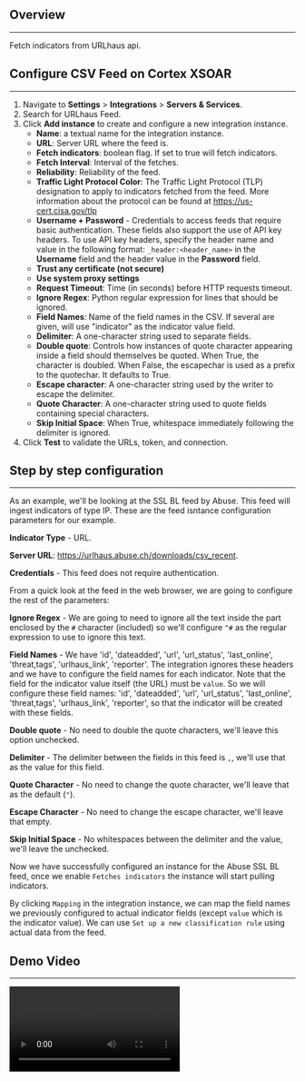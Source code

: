 ## Overview
---


Fetch indicators from URLhaus api.


## Configure CSV Feed on Cortex XSOAR
---


1. Navigate to __Settings__ > __Integrations__ > __Servers & Services__.
2. Search for URLhaus Feed.
3. Click __Add instance__ to create and configure a new integration instance.
    * __Name__: a textual name for the integration instance.
    * __URL__: Server URL where the feed is.
    * __Fetch indicators__: boolean flag. If set to true will fetch indicators.
    * __Fetch Interval__: Interval of the fetches.
    * __Reliability__: Reliability of the feed. 
    * __Traffic Light Protocol Color__: The Traffic Light Protocol (TLP) designation to apply to indicators fetched from the feed. More information about the protocol can be found at https://us-cert.cisa.gov/tlp
    * __Username + Password__ - Credentials to access feeds that require basic authentication. 
These fields also support the use of API key headers. To use API key headers, specify the header name and value in the following format:
`_header:<header_name>` in the **Username** field and the header value in the **Password** field.
    * __Trust any certificate (not secure)__
    * __Use system proxy settings__
    * __Request Timeout__: Time (in seconds) before HTTP requests timeout.
    * __Ignore Regex__: Python regular expression for lines that should be ignored.
    * __Field Names__: Name of the field names in the CSV. If several are given, will use
    "indicator" as the indicator value field.
    * __Delimiter__: A one-character string used to separate fields.
    * __Double quote__: Controls how instances of quote character appearing inside a field should themselves be quoted. When True, the character is doubled. When False, the escapechar is used as a prefix to the quotechar. It defaults to True.
    * __Escape character__: A one-character string used by the writer to escape the delimiter.
    * __Quote Character__: A one-character string used to quote fields containing special characters.
    * __Skip Initial Space__: When True, whitespace immediately following the delimiter is ignored.
4. Click __Test__ to validate the URLs, token, and connection.


## Step by step configuration
---
As an example, we'll be looking at the SSL BL feed by Abuse. This feed will ingest indicators of type IP. These are the feed isntance configuration parameters for our example.

**Indicator Type** - URL.

**Server URL**: https://urlhaus.abuse.ch/downloads/csv_recent.

**Credentials** - This feed does not require authentication.

From a quick look at the feed in the web browser, we are going to configure the rest of the parameters:

**Ignore Regex** - We are going to need to ignore all the text inside the part enclosed by the `#` character (included) 
so we'll configure `^#` as the regular expression to use to ignore this text.

**Field Names** - We have  'id', 'dateadded', 'url', 'url_status', 'last_online', 'threat,tags', 'urlhaus_link', 'reporter'. The integration ignores these headers and we have to configure the field names for each indicator.
Note that the field for the indicator value itself (the URL) must be `value`. So we will configure these field names: 'id', 'dateadded', 'url', 'url_status', 'last_online', 'threat,tags', 'urlhaus_link', 'reporter', so that the indicator will be created with these fields.

**Double quote** - No need to double the quote characters, we'll leave this option unchecked.

**Delimiter** - The delimiter between the fields in this feed is `,`, we'll use that as the value for this field.

**Quote Character** - No need to change the quote character, we'll leave that as the default (`"`).

**Escape Character** - No need to change the escape character, we'll leave that empty.

**Skip Initial Space** - No whitespaces between the delimiter and the value, we'll leave the unchecked.

Now we have successfully configured an instance for the Abuse SSL BL feed, once we enable `Fetches indicators` the instance will start pulling indicators.

By clicking `Mapping` in the integration instance, we can map the field names we previously configured to actual indicator fields (except `value` which is the indicator value).
We can use `Set up a new classification rule` using actual data from the feed.


## Demo Video
---
<video controls>
    <source src="https://github.com/demisto/content-assets/raw/7982404664dc68c2035b7c701d093ec026628802/Assets/FeedCSV/CSVFeed_Video.mp4"
            type="video/mp4"/>
    Sorry, your browser doesn't support embedded videos. You can download the video at: https://github.com/demisto/content-assets/blob/7982404664dc68c2035b7c701d093ec026628802/Assets/FeedCSV/CSVFeed_Video.mp4 
</video>
